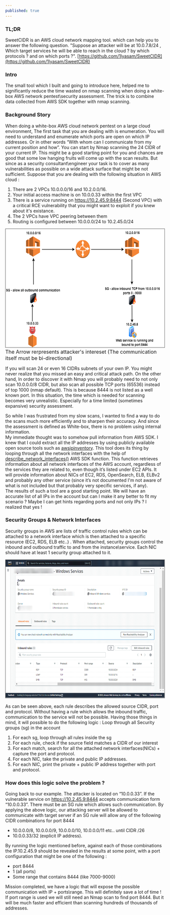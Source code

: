 ```yaml
---
published: true
---
```

<!-- Google tag (gtag.js) -->
<script async src="https://www.googletagmanager.com/gtag/js?id=G-V5SL99F0XX"></script>
<script>
  window.dataLayer = window.dataLayer || [];
  function gtag(){dataLayer.push(arguments);}
  gtag('js', new Date());

  gtag('config', 'G-V5SL99F0XX');
</script>

### TL;DR
SweetCIDR is an AWS cloud network mapping tool. which can help you to answer the following question. "Suppose an attacker will be at 10.0.7.8/24 , Which target services he will be able to reach in the cloud ? by which protocols ? and on which ports ?". 
[https://github.com/1lyasam/SweetCIDR](https://github.com/1lyasam/SweetCIDR)

### Intro

The small tool which I built and going to introduce here, helped me to significantly reduce the time wasted on nmap scanning when doing a white-box AWS network pentest\security assessment. The trick is to combine data collected from AWS SDK together with nmap scanning.


### Background Story
When doing a white-box AWS cloud network pentest on a large cloud environment, The first task that you are dealing with is enumeration. You will need to understand and enumerate which ports are open on which IP addresses. Or in other words “With whom can I communicate from my current position and how”.
You can start by Nmap scanning the 24 CIDR of your current IP. This might be a good starting point for you and chances are good that some low hanging fruits will come up with the scan results. But since as a security consultant\engineer your task is to cover as many vulnerabilities as possible on a wide attack surface that might be not sufficient.
Suppose that you are dealing with the following situation in AWS cloud :
1. There are 2 VPCs 10.0.0.0/16 and 10.2.0.0/16.
2. Your initial access machine is on 10.0.0.33 within the first VPC
3. There is a service running on https://10.2.45.9:8444 (Second VPC) with a critical RCE vulnerability that you might want to exploit if you knew about it's existance.
4. The 2 VPCs have VPC peering between them
5. Routing is configured between 10.0.0.0/24 to 10.2.45.0/24

<img src="/images/cidr_example_2.drawio.png"  width="600" height="375" style="border:1px solid #555">
<font size="3"> The Arrow rerpresents attacker's intereset (The communication itself must be bi-directional)</font>

If you will scan 24 or even 16 CIDRs subnets of your own IP. You might never realize that you missed an easy and critical attack path. On the other hand, In order to discover it with Nmap you will probably need to not only scan 10.0.0.0/8 CIDR, but also scan all possible TCP ports (65536) instead of top 1000 (nmap default). This is because 8444 is not listed as a well known port. 
In this situation, the time which is needed for scanning becomes very unrealistic. Especially for a time limited (sometimes expansive) security assessment.

So while I was frustrated from my slow scans, I wanted to find a way to do the scans much more efficiently and to sharpen their accuracy. And since the assessment is defined as White-box, there is no problem using internal information.<br/>
My immediate thought was to somehow pull information from AWS SDK. I knew that I could extract all the IP addresses by using publicly available open source tools such as [awsipinventory](https://github.com/okelet/awsipinventory). This tool does its thing by looping through all the network interfaces with the help of [describe_network_interfaces()](https://docs.aws.amazon.com/AWSEC2/latest/APIReference/API_DescribeNetworkInterfaces.html) AWS SDK function. This function retrieves information about all network interfaces of the AWS account, regardless of the services they are related to, even though it’s listed under EC2 APIs. It will provide information about NICs of EC2, RDS, OpenSearch, ELB, ELBv2 and probably any other service (since it’s not documented I'm not aware of what is not included but that probably very specific services, if any).<br/>
The results of such a tool are a good starting point. We will have an accurate list of all IPs in the account but can I make it any better to fit my scenario ? Maybe I can get hints regarding ports and not only IPs ? I realized that yes !

### Security Groups & Network Interfaces
Security groups in AWS are lists of traffic control rules which can be attached to a network interface which is then attached to a specific resource (EC2, RDS, ELB etc..) . When attached, security groups control the inbound and outbound traffic to and from the instance\service. Each NIC should have at least 1 security group attached to it.

<img src="/images/sg_example.png"  width="700" height="437" style="border:1px solid #555">

As can be seen above, each rule describes the allowed source CIDR, port and protocol. Without having a rule which allows the inbound traffic, communication to the service will not be possible.
Having those things in mind, it will possible to do the following logic :
Loop through all Security groups (sg) in the account
1. For each sg, loop through all rules inside the sg
2. For each rule, check if the source field matches a CIDR of our interest
3. For each match, search for all the attached network interfaces(NICs) + capture the port and protocol.
4. For each NIC, take the private and public IP addresses.
5. For each NIC, print the private + public IP address together with port and protocol.

### How does this logic solve the problem ? 

Going back to our example. The attacker is located on “10.0.0.33”. If the vulnerable service on  https://10.2.45.9:8444 accepts communication form “10.0.0.33”. There must be an SG rule which allows such communication.
By applying the above logic, our attacking server will be allowed to communicate with target server if an SG rule will allow any of the following CIDR combinations for port 8444
- 10.0.0.0/8, 10.0.0.0/9, 10.0.0.0/10, 10.0.0.0/11 etc.. until CIDR /26
- 10.0.0.33/32 (explicit IP address).
<a/>

By running the logic mentioned before, against each of those combinations the IP.10.2.45.9 should be revealed in the results at some point, with a port configuration that might be one of the following :
- port 8444 
- 1 (all ports)
- Some range that contains 8444 (like 7000-9000)

Mission completed, we have a logic that will expose the possible communication with IP + ports\range. This will definitely save a lot of time ! 
If port range is used we will still need an Nmap scan to find port 8444. But it will be much faster and efficient than scanning hundreds of thousands of addresses.
